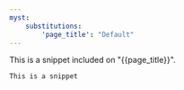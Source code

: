 ```yaml
---
myst:
    substitutions:
        'page_title': "Default"
---
```


This is a snippet included on "{{page_title}}".

```{tip}
This is a snippet
```
